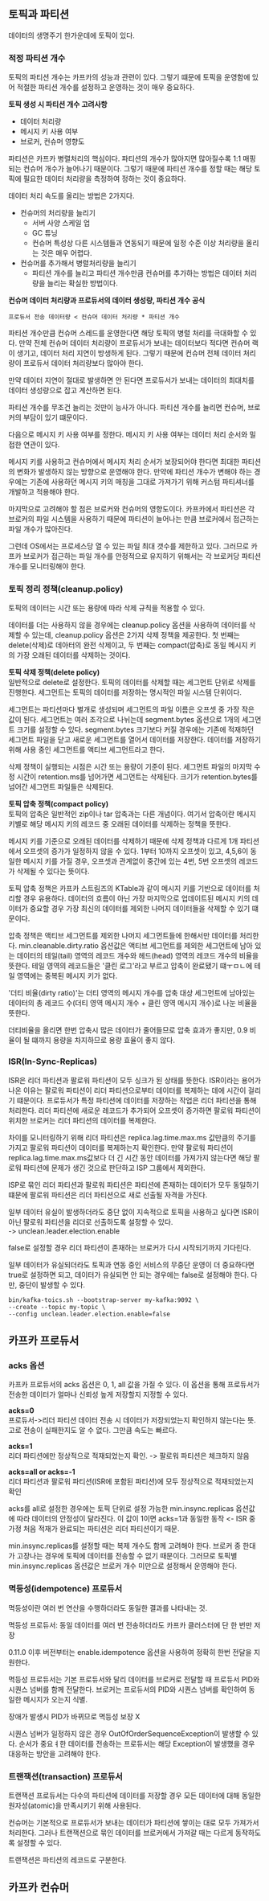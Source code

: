 ## 토픽과 파티션
데이터의 생명주기 한가운데에 토픽이 있다.

### 적정 파티션 개수
토픽의 파티션 개수는 카프카의 성능과 관련이 있다.
그렇기 떄문에 토픽을 운영함에 있어 적절한 파티션 개수를 설정하고 운영하는 것이 매우 중요하다.

**토픽 생성 시 파티션 개수 고려사항**
- 데이터 처리량
- 메시지 키 사용 여부
- 브로커, 컨슈머 영향도

파티션은 카프카 병렬처리의 핵심이다.
파티션의 개수가 많아지면 많아질수록 1:1 매핑되는 컨슈머 개수가 늘어나기 때문이다.
그렇기 때문에 파티션 개수를 정할 때는 해당 토픽에 필요한 데이터 처리량을 측정하여 정하는 것이 중요하다.

데이터 처리 속도를 올리는 방법은 2가지다. 
- 컨슈머의 처리량을 늘리기
  - 서버 사양 스케일 업
  - GC 튜닝
  - 컨슈머 특성상 다른 시스템들과 연동되기 때문에 일정 수준 이상 처리량을 올리는 것은 매우 어렵다.
- 컨슈머를 추가해서 병렬처리량을 늘리기
  - 파티션 개수를 늘리고 파티션 개수만큼 컨슈머를 추가하는 방법은 데이터 처리량을 늘리는 확실한 방법이다.

**컨슈머 데이터 처리량과 프로듀서의 데이터 생성량, 파티션 개수 공식**
```
프로듀서 전송 데이터량 < 컨슈머 데이터 처리량 * 파티션 개수
```
파티션 개수만큼 컨슈머 스레드를 운영한다면 해당 토픽의 병렬 처리를 극대화할 수 있다.
만약 전체 컨슈머 데이터 처리량이 프로듀서가 보내는 데이터보다 적다면 컨슈머 랙이 생기고, 데이터 처리 지연이 방생하게 된다.
그렇기 때문에 컨슈머 전체 데이터 처리량이 프로듀서 데이터 처리량보다 많아야 한다.

만약 데이터 지연이 절대로 발생하면 안 된다면 프로듀서가 보내는 데이터의 최대치를 데이터 생성량으로 잡고 계산하면 된다.

파티션 개수를 무조건 늘리는 것만이 능사가 아니다. 파티션 개수를 늘리면 컨슈머, 브로커의 부담이 있기 떄문이다.

다음으로 메시지 키 사용 여부를 정한다.
메시지 키 사용 여부는 데이터 처리 순서와 밀접한 연관이 있다.

메시지 키를 사용하고 컨슈머에서 메시지 처리 순서가 보장되어야 한다면 최대한 파티션의 변화가 발생하지 않는 방향으로 운영해야 한다.
만약에 파티션 개수가 변해야 하는 경우에는 기존에 사용하던 메시지 키의 매칭을 그대로 가져가기 위해 커스텀 파티셔너를 개발하고 적용해야 한다.

마지막으로 고려해야 할 점은 브로커와 컨슈머의 영향도이다.
카프카에서 파티션은 각 브로커의 파일 시스템을 사용하기 때문에 파티션이 늘어나는 만큼 브로커에서 접근하는 파일 개수가 많아진다.

그런데 OS에서는 프로세스당 열 수 있는 파일 최대 갯수를 제한하고 있다.
그러므로 카프카 브로커가 접근하는 파일 개수를 안정적으로 유지하기 위해서는 각 브로커당 파티션 개수를 모니터링해야 한다.

### 토픽 정리 정책(cleanup.policy)
토픽의 데이터는 시간 또는 용량에 따라 삭제 규칙을 적용할 수 있다.

데이터를 더는 사용하지 않을 경우에는 cleanup.policy 옵션을 사용하여 데이터를 삭제할 수 있는데, cleanup.policy 옵션은 2가지 삭제 정책을 제공한다.
첫 번째는 delete(삭제)로 데아터의 완전 삭제이고, 두 번째는 compact(압축)로 동일 메시지 키의 가장 오래된 데이터를 삭제하는 것이다.

**토픽 삭제 정책(delete policy)**  
일반적으로 delete로 설정한다.
토픽의 데이터를 삭제할 때는 세그먼트 단위로 삭제를 진행한다.
세그먼트는 토픽의 데이터를 저장하는 명시적인 파일 시스템 단위이다.

세그먼트는 파티션마다 별개로 생성되며 세그먼트의 파일 이름은 오프셋 중 가장 작은 값이 된다.
세그먼트는 여러 조각으로 나뉘는데 segment.bytes 옵션으로 1개의 세그먼트 크기를 설정할 수 있다.
segment.bytes 크기보다 커질 경우에는 기존에 적재하던 세그먼트 파일을 닫고 새로운 세그먼트를 열어서 데이터를 저장한다.
데이터를 저장하기 위해 사용 중인 세그먼트를 액티브 세그먼트라고 한다.

삭제 정책이 실행되는 시점은 시간 또는 용량이 기준이 된다.
세그먼트 파일의 마지막 수정 시간이 retention.ms를 넘어가면 세그먼트는 삭제된다.
크기가 retention.bytes를 넘어간 세그먼트 파일들은 삭제된다.

**토픽 압축 정책(compact policy)**  
토픽의 압축은 일반적인 zip이나 tar 압축과는 다른 개념이다.
여기서 압축이란 메시지 키별로 해당 메시지 키의 레코드 중 오래된 데이터를 삭제하는 정책을 뜻한다.

메시지 키를 기준으로 오래된 데이터를 삭제하기 때문에 삭제 정책과 다르게 1개 파티션에서 오프셋의 증가가 일정하지 않을 수 있다.
1부터 10까지 오프셋이 있고, 4,5,6이 동일한 메시지 키를 가질 경우, 오프셋과 관계없이 중간에 있는 4번, 5번 오프셋의 레코드가 삭제될 수 있다는 뜻이다.

토픽 압축 정책은 카프카 스트림즈의 KTable과 같이 메시지 키를 기반으로 데이터를 처리할 경우 유용하다.
데이터의 흐름이 아닌 가장 마지막으로 업데이트된 메시지 키의 데이터가 중요할 경우 가장 최신의 데이터를 제외한 나머지 데이터들을 삭제할 수 있기 떄문이다.

압축 정책은 액티브 세그먼트를 제외한 나머지 세그먼트들에 한해서만 데이터를 처리한다.
min.cleanable.dirty.ratio 옵션값은 액티브 세그먼트를 제외한 세그먼트에 남아 있는 데이터의 테일(tail) 영역의 레코드 개수와 헤드(head) 영역의 레코드 개수의 비율을 뜻한다.
테일 영역의 레코드들은 '클린 로그'라고 부르고 압축이 완료됐기 떄ㅜㅁㄴ에 테일 영역에는 중복된 메시지 키가 없다.

'더티 비율(dirty ratio)'는 더티 영역의 메시지 개수를 압축 대상 세그먼트에 남아있는 데이터의 총 레코드 수(더티 영역 메시지 개수 + 클린 영역 메시지 개수)로 나눈 비율을 뜻한다.

더티비율을 올리면 한번 압축시 많은 데이터가 줄어들므로 압축 효과가 좋지만,
0.9 비율이 될 떄까지 용량을 차지하므로 용량 효율이 좋지 않다.

### ISR(In-Sync-Replicas)
ISR은 리더 파티션과 팔로워 파티션이 모두 싱크가 된 상태를 뜻한다.
ISR이라는 용어가 나온 이유는 팔로워 파티션이 리더 파티션으로부터 데이터를 복제하는 데에 시간이 걸리기 떄문이다.
프로듀서가 특정 파티션에 데이터를 저장하는 작업은 리더 파티션을 통해 처리한다.
리더 파티션에 새로운 레코드가 추가되어 오프셋이 증가하면 팔로워 파티션이 위치한 브로커는 리더 파티션의 데이터를 복제한다.

차이를 모니터링하기 위해 리더 파티션은 replica.lag.time.max.ms 값만큼의 주기를 가지고 팔로워 파티션이 데이터를 복제하는지 확인한다.
만약 팔로워 파티션이 replica.lag.time.max.ms값보다 더 긴 시간 동안 데이터를 가져가지 않는다면 해당 팔로워 파티션에 문제가 생긴 것으로 판단하고 ISP 그룹에서 제외한다.

ISP로 묶인 리더 파티션과 팔로워 파티션은 파티션에 존재하는 데이터가 모두 동일하기 떄문에 팔로워 파티션은 리더 파티션으로 새로 선출될 자격을 가진다.

일부 데이터 유실이 발생하더라도 중단 없이 지속적으로 토픽을 사용하고 싶다면 ISR이 아닌 팔로워 파티션을 리더로 선출하도록 설정할 수 있다.  
-> unclean.leader.election.enable  

false로 설정할 경우 리더 파티션이 존재하는 브로커가 다시 시작되기까지 기다린다.

일부 데이터가 유실되더라도 토픽과 연동 중인 서비스의 무중단 운영이 더 중요하다면 true로 설정하면 되고,
데이터가 유실되면 안 되는 경우에는 false로 설정해야 한다. 다만, 중단이 발생할 수 있다.
```shell
bin/kafka-toics.sh --bootstrap-server my-kafka:9092 \
--create --topic my-topic \
--config unclean.leader.election.enable=false
```

## 카프카 프로듀서
### acks 옵션
카프카 프로듀서의 acks 옵션은 0, 1, all 값을 가질 수 있다.
이 옵션을 통해 프로듀서가 전송한 데이터가 얼마나 신뢰성 높게 저장할지 지정할 수 있다.

**acks=0**  
프로듀서->리더 파티션 데이터 전송 시 데이터가 저장되었는지 확인하지 않는다는 뜻.
고로 전송이 실패한지도 알 수 없다.
그만큼 속도는 빠르다.

**acks=1**  
리더 파티션에만 정상적으로 적재되었는지 확인. -> 팔로워 파티션은 체크하지 않음

**acks=all or acks=-1**  
리더 파티션과 팔로워 파티션(ISR에 포함된 파티션)에 모두 정상적으로 적재되었는지 확인

acks를 all로 설정한 경우에는 토픽 단위로 설정 가능한 min.insync.replicas 옵션값에 따라 데이터의 안정성이 달라진다.
이 값이 1이면 acks=1과 동일한 동작 <- ISR 중 가정 처음 적재가 완료되는 파티션은 리더 파티션이기 때문.

min.insync.replicas를 설정할 때는 복제 개수도 함께 고려해야 한다.
브로커 중 한대가 고장나는 경우에 토픽에 데이터를 전송할 수 없기 때문이다.
그러므로 토픽별 min.insync.replicas 옵션값은 브로커 개수 미만으로 설정해서 운영해야 한다.

### 멱등성(idempotence) 프로듀서 
멱등성이란 여러 번 연산을 수행하더라도 동일한 결과를 나타내는 것.

멱등성 프로듀서: 동일 데이터를 여러 번 전송하더라도 카프카 클러스터에 단 한 번만 저장

0.11.0 이후 버전부터는 enable.idempotence 옵션을 사용하여 정확히 한번 전달을 지원한다.

멱등성 프로듀서는  기본 프로듀서와 달리 데이터를 브로커로 전달할 때 프로듀서 PID와 시퀀스 넘버를 함께 전달한다. 
브로커는 프로듀서의 PID와 시퀀스 넘버를 확인하여 동일한 메시지가 오는지 식별.

장애가 발생시 PID가 바뀌므로 멱등성 보장 X

시퀀스 넘버가 일정하지 않은 경우 OutOfOrderSequenceException이 발생할 수 있다.
순서가 중요ㅕ한 데이터를 전송하는 프로듀서는 해당 Exception이 발생했을 경우 대응하는 방안을 고려해야 한다.

### 트랜잭션(transaction) 프로듀서
트랜잭션 프로듀서는 다수의 파티션에 데이터를 저장할 경우 모든 데이터에 대해 동일한 원자성(atomic)을 만족시키기 위해 사용된다.

컨슈머는 기본적으로 프로듀서가 보내는 데이터가 파티션에 쌓이는 대로 모두 가져가서 처리한다. 
그러나 트랜잭션으로 묶인 데이터를 브로커에서 가져갈 때는 다르게 동작하도록 설정할 수 있다.

트랜잭션은 파티션의 레코드로 구분한다.

## 카프카 컨슈머
